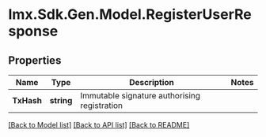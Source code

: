 # Imx.Sdk.Gen.Model.RegisterUserResponse

## Properties

Name | Type | Description | Notes
------------ | ------------- | ------------- | -------------
**TxHash** | **string** | Immutable signature authorising registration | 

[[Back to Model list]](../README.md#documentation-for-models) [[Back to API list]](../README.md#documentation-for-api-endpoints) [[Back to README]](../README.md)

